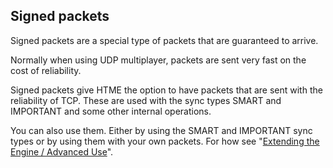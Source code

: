 Signed packets
--------------

Signed packets are a special type of packets that are guaranteed to arrive. 

Normally when using UDP multiplayer, packets are sent very fast on the cost of reliability.

Signed packets give HTME the option to have packets that are sent with the reliability of TCP. These are used with the sync types SMART and IMPORTANT and some other internal operations.

You can also use them. Either by using the SMART and IMPORTANT sync types or by using them with your own packets. For how see "[Extending the Engine / Advanced Use](more/extending)".